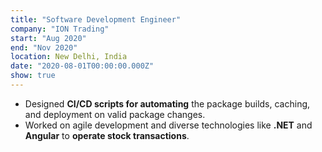 ```yaml
---
title: "Software Development Engineer"
company: "ION Trading"
start: "Aug 2020"
end: "Nov 2020"
location: New Delhi, India
date: "2020-08-01T00:00:00.000Z"
show: true
---
```


- Designed **CI/CD scripts for automating** the package builds, caching, and deployment on valid package changes.
- Worked on agile development and diverse technologies like **.NET** and **Angular** to **operate stock transactions**.
